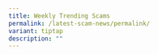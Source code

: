 ```yaml
---
title: Weekly Trending Scams
permalink: /latest-scam-news/permalink/
variant: tiptap
description: ""
---
```

